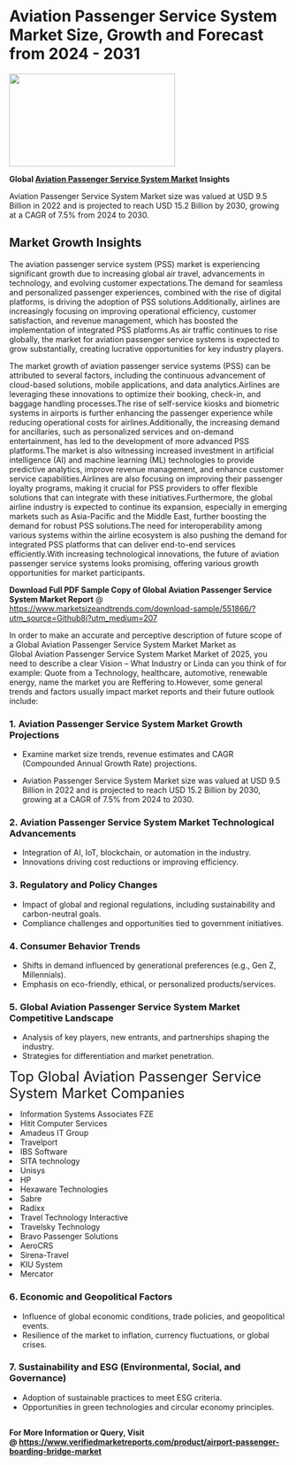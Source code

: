 <H1>Aviation Passenger Service System Market Size, Growth and Forecast from 2024 - 2031</H1><img class="aligncenter size-medium wp-image-584254" src="https://thirdeyenews.in/wp-content/uploads/2024/09/Global-Market-Research-300x168.jpeg" alt="" width="300" height="168" /><p><strong>Global&nbsp;<a href="https://www.marketsizeandtrends.com/download-sample/551866/?utm_source=Github8j?utm_medium=207">Aviation Passenger Service System Market</a> Insights</strong></p><p>Aviation Passenger Service System Market size was valued at USD 9.5 Billion in 2022 and is projected to reach USD 15.2 Billion by 2030, growing at a CAGR of 7.5% from 2024 to 2030.</p><p><h2>Market Growth Insights</h2> <p>The aviation passenger service system (PSS) market is experiencing significant growth due to increasing global air travel, advancements in technology, and evolving customer expectations.The demand for seamless and personalized passenger experiences, combined with the rise of digital platforms, is driving the adoption of PSS solutions.Additionally, airlines are increasingly focusing on improving operational efficiency, customer satisfaction, and revenue management, which has boosted the implementation of integrated PSS platforms.As air traffic continues to rise globally, the market for aviation passenger service systems is expected to grow substantially, creating lucrative opportunities for key industry players.</p> <p>The market growth of aviation passenger service systems (PSS) can be attributed to several factors, including the continuous advancement of cloud-based solutions, mobile applications, and data analytics.Airlines are leveraging these innovations to optimize their booking, check-in, and baggage handling processes.The rise of self-service kiosks and biometric systems in airports is further enhancing the passenger experience while reducing operational costs for airlines.Additionally, the increasing demand for ancillaries, such as personalized services and on-demand entertainment, has led to the development of more advanced PSS platforms.The market is also witnessing increased investment in artificial intelligence (AI) and machine learning (ML) technologies to provide predictive analytics, improve revenue management, and enhance customer service capabilities.Airlines are also focusing on improving their passenger loyalty programs, making it crucial for PSS providers to offer flexible solutions that can integrate with these initiatives.Furthermore, the global airline industry is expected to continue its expansion, especially in emerging markets such as Asia-Pacific and the Middle East, further boosting the demand for robust PSS solutions.The need for interoperability among various systems within the airline ecosystem is also pushing the demand for integrated PSS platforms that can deliver end-to-end services efficiently.With increasing technological innovations, the future of aviation passenger service systems looks promising, offering various growth opportunities for market participants.<p><span class=""><strong>Download Full PDF Sample Copy of Global Aviation Passenger Service System Market Report</strong> @ <a href="https://www.marketsizeandtrends.com/download-sample/551866/?utm_source=Github8j?utm_medium=207" target="_blank">https://www.marketsizeandtrends.com/download-sample/551866/?utm_source=Github8j?utm_medium=207</a></span></p><p>In order to make an accurate and perceptive description of future scope of a Global&nbsp;Aviation Passenger Service System Market Market as Global&nbsp;Aviation Passenger Service System Market Market of 2025, you need to describe a clear Vision &ndash; What Industry or Linda can you think of for example: Quote from a Technology, healthcare, automotive, renewable energy, name the market you are Reffering to.However, some general trends and factors usually impact market reports and their future outlook include:</p><h3>1.&nbsp;<strong>Aviation Passenger Service System Market Growth Projections</strong></h3><ul><li>Examine market size trends, revenue estimates and CAGR (Compounded Annual Growth Rate) projections.</li><li><p>Aviation Passenger Service System Market size was valued at USD 9.5 Billion in 2022 and is projected to reach USD 15.2 Billion by 2030, growing at a CAGR of 7.5% from 2024 to 2030.</p></li></ul><h3>2.&nbsp;<strong>Aviation Passenger Service System Market Technological Advancements</strong></h3><ul><li>Integration of AI, IoT, blockchain, or automation in the industry.</li><li>Innovations driving cost reductions or improving efficiency.</li></ul><h3>3.&nbsp;<strong>Regulatory and Policy Changes</strong></h3><ul><li>Impact of global and regional regulations, including sustainability and carbon-neutral goals.</li><li>Compliance challenges and opportunities tied to government initiatives.</li></ul><h3>4.&nbsp;<strong>Consumer Behavior Trends</strong></h3><ul><li>Shifts in demand influenced by generational preferences (e.g., Gen Z, Millennials).</li><li>Emphasis on eco-friendly, ethical, or personalized products/services.</li></ul><h3>5.&nbsp;<strong>Global Aviation Passenger Service System Market Competitive Landscape</strong></h3><ul><li>Analysis of key players, new entrants, and partnerships shaping the industry.</li><li>Strategies for differentiation and market penetration.</li></ul><p data-pm-slice="1 1 []"><span style="color: inherit; font-family: inherit; font-size: 25px;">Top Global Aviation Passenger Service System Market Companies</span></p><div class="" data-test-id=""><p><li>Information Systems Associates FZE</li><li> Hitit Computer Services</li><li> Amadeus IT Group</li><li> Travelport</li><li> IBS Software</li><li> SITA technology</li><li> Unisys</li><li> HP</li><li> Hexaware Technologies</li><li> Sabre</li><li> Radixx</li><li> Travel Technology Interactive</li><li> Travelsky Technology</li><li> Bravo Passenger Solutions</li><li> AeroCRS</li><li> Sirena-Travel</li><li> KIU System</li><li> Mercator</li></p></div><h3>6.&nbsp;<strong>Economic and Geopolitical Factors</strong></h3><ul><li>Influence of global economic conditions, trade policies, and geopolitical events.</li><li>Resilience of the market to inflation, currency fluctuations, or global crises.</li></ul><h3>7.&nbsp;<strong>Sustainability and ESG (Environmental, Social, and Governance)</strong></h3><ul><li>Adoption of sustainable practices to meet ESG criteria.</li><li>Opportunities in green technologies and circular economy principles.</li></ul><h2><strong style="font-size: 14px;">For More Information or Query, Visit @&nbsp;</strong><a style="background-color: #ffffff; font-size: 14px;" href="https://www.marketsizeandtrends.com/report/aviation-passenger-service-system-market/" target="_blank">https://www.verifiedmarketreports.com/product/airport-passenger-boarding-bridge-market</a></h2>
